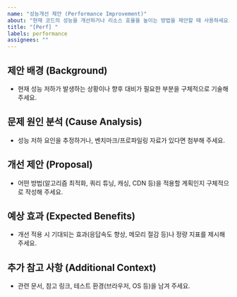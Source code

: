 ```yaml
---
name: "성능개선 제안 (Performance Improvement)"
about: "현재 코드의 성능을 개선하거나 리소스 효율을 높이는 방법을 제안할 때 사용하세요."
title: "[Perf] "
labels: performance
assignees: ""
---
```


## 제안 배경 (Background)

- 현재 성능 저하가 발생하는 상황이나 향후 대비가 필요한 부분을 구체적으로 기술해 주세요.

## 문제 원인 분석 (Cause Analysis)

- 성능 저하 요인을 추정하거나, 벤치마크/프로파일링 자료가 있다면 첨부해 주세요.

## 개선 제안 (Proposal)

- 어떤 방법(알고리즘 최적화, 쿼리 튜닝, 캐싱, CDN 등)을 적용할 계획인지 구체적으로 작성해 주세요.

## 예상 효과 (Expected Benefits)

- 개선 적용 시 기대되는 효과(응답속도 향상, 메모리 절감 등)나 정량 지표를 제시해 주세요.

## 추가 참고 사항 (Additional Context)

- 관련 문서, 참고 링크, 테스트 환경(브라우저, OS 등)을 남겨 주세요.
